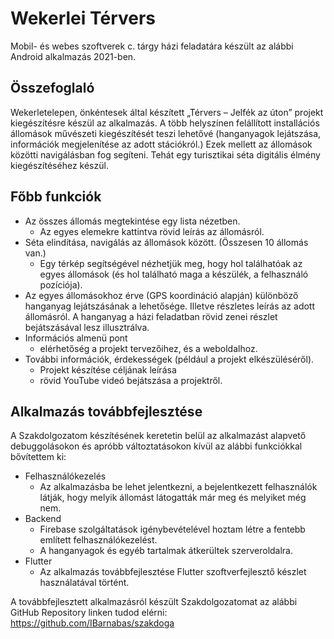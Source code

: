# Wekerlei Térvers

Mobil- és webes szoftverek c. tárgy házi feladatára készült az alábbi Android alkalmazás 2021-ben.

## Összefoglaló

Wekerletelepen, önkéntesek által készített „Térvers – Jelfék az úton” projekt kiegészítésre
készül az alkalmazás. A több helyszínen felállított installációs állomások művészeti 
kiegészítését teszi lehetővé (hanganyagok lejátszása, információk megjelenítése az adott 
stációkról.) Ezek mellett az állomások közötti navigálásban fog segíteni. Tehát egy turisztikai 
séta digitális élmény kiegészítéséhez készül.

## Főbb funkciók
- Az összes állomás megtekintése egy lista nézetben.
  - Az egyes elemekre kattintva rövid leírás az állomásról.
- Séta elindítása, navigálás az állomások között. (Összesen 10 állomás van.)
  - Egy térkép segítségével nézhetjük meg, hogy hol találhatóak az egyes 
állomások (és hol található maga a készülék, a felhasználó pozíciója).
- Az egyes állomásokhoz érve (GPS koordináció alapján) különböző hanganyag 
lejátszásának a lehetősége. Illetve részletes leírás az adott állomásról. A hanganyag 
a házi feladatban rövid zenei részlet bejátszásával lesz illusztrálva.
- Információs almenü pont
  - elérhetőség a projekt tervezőihez, és a weboldalhoz.
- További információk, érdekességek (például a projekt elkészüléséről).
  - Projekt készítése céljának leírása
  - rövid YouTube videó bejátszása a projektről.

 ## Alkalmazás továbbfejlesztése

 A Szakdolgozatom készítésének keretetin belül az alkalmazást alapvető debuggolásokon és apróbb változtatásokon kívül az alábbi funkciókkal bővítettem ki:
 - Felhasználókezelés
   -  Az alkalmazásba be lehet jelentkezni, a bejelentkezett felhasználók látják, hogy melyik állomást látogatták már meg és melyiket még nem.
- Backend
  - Firebase szolgáltatások igénybevételével hoztam létre a fentebb említett felhasználókezelést.
  - A hanganyagok és egyéb tartalmak átkerültek szerveroldalra.
- Flutter
  - Az alkalmazás továbbfejlesztése Flutter szoftverfejlesztő készlet használatával történt.

A továbbfejlesztett alkalmazásról készült Szakdolgozatomat az alábbi GitHub Repository linken tudod elérni: https://github.com/IBarnabas/szakdoga
